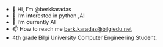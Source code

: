 - 👋 Hi, I’m @berkkaradas
- 👀 I’m interested in python ,AI
- 🌱 I’m currently AI
- 📫 How to reach me berk.karadas@bilgiedu.net
- 4th grade Bilgi University Computer Engineering Student.

<!---
berkkaradas/berkkaradas is a ✨ special ✨ repository because its `README.md` (this file) appears on your GitHub profile.
You can click the Preview link to take a look at your changes.
--->
